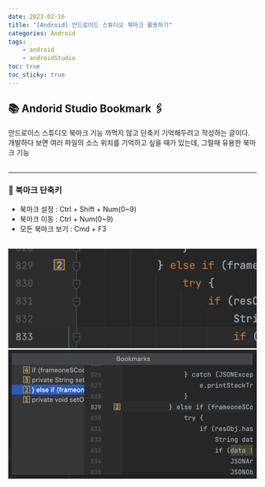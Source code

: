 ```yaml
---
date: 2023-02-16
title: "[Android] 안드로이드 스튜디오 북마크 활용하기"
categories: Android
tags:
    - android
    - androidStudio
toc: true
toc_sticky: true
---
```

## 📚 Andorid Studio Bookmark 🖇️

안드로이스 스튜디오 북마크 기능 까먹지 않고 단축키 기억해두려고 작성하는 글이다.  
개발하다 보면 여러 파일의 소스 위치를 기억하고 싶을 때가 있는데, 그럴때 유용한 북마크 기능  
&nbsp;  

---

### 📖 북마크 단축키  
- 북마크 설정 : Ctrl + Shift + Num(0~9)  
- 북마크 이동 : Ctrl + Num(0~9)  
- 모든 북마크 보기 : Cmd + F3  
&nbsp;  

![bookmark](/assets/img/post/2023-02-16-1/img_1.png)  
![bookmark](/assets/img/post/2023-02-16-1/img_2.png)  
